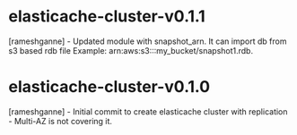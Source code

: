 # elasticache-cluster-v0.1.1
[rameshganne] - Updated module with snapshot_arn. It can import db from s3 based rdb file Example: arn:aws:s3:::my_bucket/snapshot1.rdb.
# elasticache-cluster-v0.1.0
[rameshganne] - Initial commit to create elasticache cluster with replication - Multi-AZ is not covering it.
